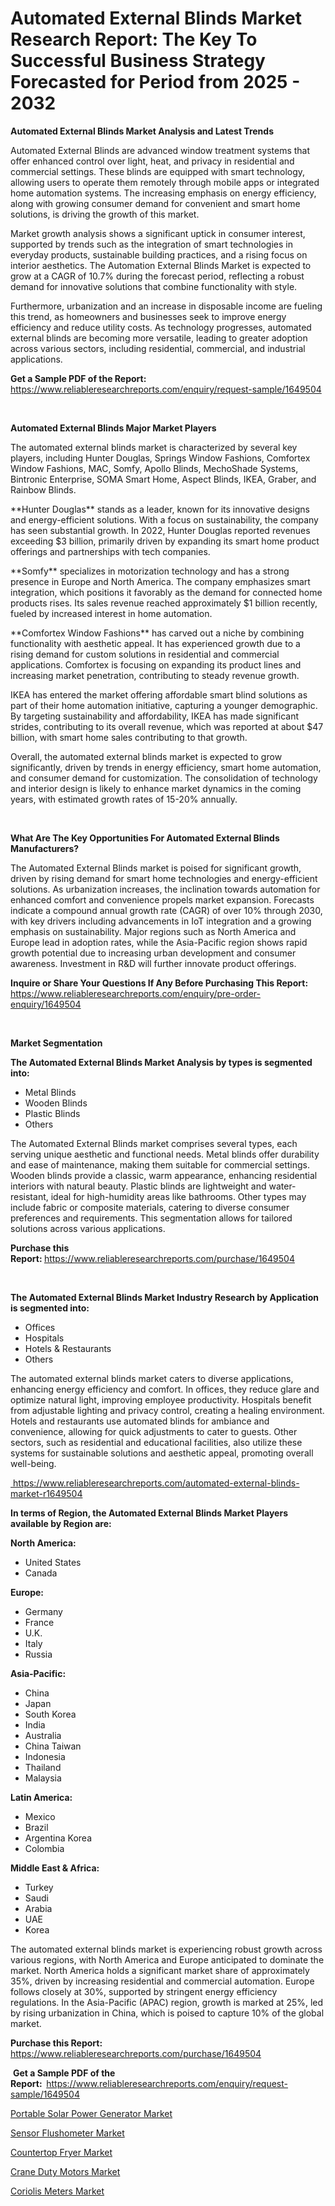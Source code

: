 <p><h1>Automated External Blinds Market Research Report: The Key To Successful Business Strategy Forecasted for Period from 2025 - 2032</h1></p><p><strong>Automated External Blinds Market Analysis and Latest Trends</strong></p>
<p><p>Automated External Blinds are advanced window treatment systems that offer enhanced control over light, heat, and privacy in residential and commercial settings. These blinds are equipped with smart technology, allowing users to operate them remotely through mobile apps or integrated home automation systems. The increasing emphasis on energy efficiency, along with growing consumer demand for convenient and smart home solutions, is driving the growth of this market.</p><p>Market growth analysis shows a significant uptick in consumer interest, supported by trends such as the integration of smart technologies in everyday products, sustainable building practices, and a rising focus on interior aesthetics. The Automation External Blinds Market is expected to grow at a CAGR of 10.7% during the forecast period, reflecting a robust demand for innovative solutions that combine functionality with style. </p><p>Furthermore, urbanization and an increase in disposable income are fueling this trend, as homeowners and businesses seek to improve energy efficiency and reduce utility costs. As technology progresses, automated external blinds are becoming more versatile, leading to greater adoption across various sectors, including residential, commercial, and industrial applications.</p></p>
<p><strong>Get a Sample PDF of the Report:&nbsp;</strong> <a href="https://www.reliableresearchreports.com/enquiry/request-sample/1649504?utm_campaign=28&utm_medium=2&utm_source=Github&utm_content=ia&utm_term=18022025&utm_id=automated-external-blinds">https://www.reliableresearchreports.com/enquiry/request-sample/1649504</a></p>
<p>&nbsp;</p>
<p><strong>Automated External Blinds Major Market Players</strong></p>
<p><p>The automated external blinds market is characterized by several key players, including Hunter Douglas, Springs Window Fashions, Comfortex Window Fashions, MAC, Somfy, Apollo Blinds, MechoShade Systems, Bintronic Enterprise, SOMA Smart Home, Aspect Blinds, IKEA, Graber, and Rainbow Blinds. </p><p>**Hunter Douglas** stands as a leader, known for its innovative designs and energy-efficient solutions. With a focus on sustainability, the company has seen substantial growth. In 2022, Hunter Douglas reported revenues exceeding $3 billion, primarily driven by expanding its smart home product offerings and partnerships with tech companies.</p><p>**Somfy** specializes in motorization technology and has a strong presence in Europe and North America. The company emphasizes smart integration, which positions it favorably as the demand for connected home products rises. Its sales revenue reached approximately $1 billion recently, fueled by increased interest in home automation.</p><p>**Comfortex Window Fashions** has carved out a niche by combining functionality with aesthetic appeal. It has experienced growth due to a rising demand for custom solutions in residential and commercial applications. Comfortex is focusing on expanding its product lines and increasing market penetration, contributing to steady revenue growth.</p><p>IKEA has entered the market offering affordable smart blind solutions as part of their home automation initiative, capturing a younger demographic. By targeting sustainability and affordability, IKEA has made significant strides, contributing to its overall revenue, which was reported at about $47 billion, with smart home sales contributing to that growth.</p><p>Overall, the automated external blinds market is expected to grow significantly, driven by trends in energy efficiency, smart home automation, and consumer demand for customization. The consolidation of technology and interior design is likely to enhance market dynamics in the coming years, with estimated growth rates of 15-20% annually.</p></p>
<p>&nbsp;</p>
<p><strong>What Are The Key Opportunities For Automated External Blinds Manufacturers?</strong></p>
<p><p>The Automated External Blinds market is poised for significant growth, driven by rising demand for smart home technologies and energy-efficient solutions. As urbanization increases, the inclination towards automation for enhanced comfort and convenience propels market expansion. Forecasts indicate a compound annual growth rate (CAGR) of over 10% through 2030, with key drivers including advancements in IoT integration and a growing emphasis on sustainability. Major regions such as North America and Europe lead in adoption rates, while the Asia-Pacific region shows rapid growth potential due to increasing urban development and consumer awareness. Investment in R&D will further innovate product offerings.</p></p>
<p><strong>Inquire or Share Your Questions If Any Before Purchasing This Report:</strong> <a href="https://www.reliableresearchreports.com/enquiry/pre-order-enquiry/1649504?utm_campaign=28&utm_medium=2&utm_source=Github&utm_content=ia&utm_term=18022025&utm_id=automated-external-blinds">https://www.reliableresearchreports.com/enquiry/pre-order-enquiry/1649504</a></p>
<p>&nbsp;</p>
<p><strong>Market Segmentation</strong></p>
<p><strong>The Automated External Blinds Market Analysis by types is segmented into:</strong></p>
<p><ul><li>Metal Blinds</li><li>Wooden Blinds</li><li>Plastic Blinds</li><li>Others</li></ul></p>
<p><p>The Automated External Blinds market comprises several types, each serving unique aesthetic and functional needs. Metal blinds offer durability and ease of maintenance, making them suitable for commercial settings. Wooden blinds provide a classic, warm appearance, enhancing residential interiors with natural beauty. Plastic blinds are lightweight and water-resistant, ideal for high-humidity areas like bathrooms. Other types may include fabric or composite materials, catering to diverse consumer preferences and requirements. This segmentation allows for tailored solutions across various applications.</p></p>
<p><strong>Purchase this Report:&nbsp;</strong><a href="https://www.reliableresearchreports.com/purchase/1649504?utm_campaign=28&utm_medium=2&utm_source=Github&utm_content=ia&utm_term=18022025&utm_id=automated-external-blinds">https://www.reliableresearchreports.com/purchase/1649504</a></p>
<p>&nbsp;</p>
<p><strong>The Automated External Blinds Market Industry Research by Application is segmented into:</strong></p>
<p><ul><li>Offices</li><li>Hospitals</li><li>Hotels & Restaurants</li><li>Others</li></ul></p>
<p><p>The automated external blinds market caters to diverse applications, enhancing energy efficiency and comfort. In offices, they reduce glare and optimize natural light, improving employee productivity. Hospitals benefit from adjustable lighting and privacy control, creating a healing environment. Hotels and restaurants use automated blinds for ambiance and convenience, allowing for quick adjustments to cater to guests. Other sectors, such as residential and educational facilities, also utilize these systems for sustainable solutions and aesthetic appeal, promoting overall well-being.</p></p>
<p><a href="https://www.reliableresearchreports.com/automated-external-blinds-market-r1649504?utm_campaign=28&utm_medium=2&utm_source=Github&utm_content=ia&utm_term=18022025&utm_id=automated-external-blinds">&nbsp;https://www.reliableresearchreports.com/automated-external-blinds-market-r1649504</a></p>
<p><strong>In terms of Region, the Automated External Blinds Market Players available by Region are:</strong></p>
<p>
    <p> <strong> North America: </strong>
        <ul>
            <li>United States</li>
            <li>Canada</li>
        </ul>
        </p> 
    <p> <strong> Europe: </strong>
        <ul>
            <li>Germany</li>
            <li>France</li>
            <li>U.K.</li>
            <li>Italy</li>
            <li>Russia</li>
        </ul>
        </p> 
    <p> <strong> Asia-Pacific: </strong>
        <ul>
            <li>China</li>
            <li>Japan</li>
            <li>South Korea</li>
            <li>India</li>
            <li>Australia</li>
            <li>China Taiwan</li>
            <li>Indonesia</li>
            <li>Thailand</li>
            <li>Malaysia</li>
        </ul>
        </p> 
    <p> <strong> Latin America: </strong>
        <ul>
            <li>Mexico</li>
            <li>Brazil</li>
            <li>Argentina Korea</li>
            <li>Colombia</li>
        </ul>
        </p> 
    <p> <strong> Middle East & Africa: </strong>
        <ul>
            <li>Turkey</li>
            <li>Saudi</li>
            <li>Arabia</li>
            <li>UAE</li>
            <li>Korea</li>
        </ul>
    </p>
    </p>
<p><p>The automated external blinds market is experiencing robust growth across various regions, with North America and Europe anticipated to dominate the market. North America holds a significant market share of approximately 35%, driven by increasing residential and commercial automation. Europe follows closely at 30%, supported by stringent energy efficiency regulations. In the Asia-Pacific (APAC) region, growth is marked at 25%, led by rising urbanization in China, which is poised to capture 10% of the global market.</p></p>
<p><strong>Purchase this Report: </strong><a href="https://www.reliableresearchreports.com/purchase/1649504?utm_campaign=28&utm_medium=2&utm_source=Github&utm_content=ia&utm_term=18022025&utm_id=automated-external-blinds">https://www.reliableresearchreports.com/purchase/1649504</a></p>
<p>&nbsp;<strong>Get a Sample PDF of the Report:&nbsp;&nbsp;</strong><a href="https://www.reliableresearchreports.com/enquiry/request-sample/1649504?utm_campaign=28&utm_medium=2&utm_source=Github&utm_content=ia&utm_term=18022025&utm_id=automated-external-blinds">https://www.reliableresearchreports.com/enquiry/request-sample/1649504</a></p>
<p><strong></strong></p>
<p><p><a href="https://github.com/vassihucz/Market-Research-Report-List-1/blob/main/portable-solar-power-generator-market.md?utm_campaign=28&utm_medium=2&utm_source=Github&utm_content=ia&utm_term=18022025&utm_id=automated-external-blinds">Portable Solar Power Generator Market</a></p><p><a href="https://github.com/hunanuzmez/Market-Research-Report-List-1/blob/main/sensor-flushometer-market.md?utm_campaign=28&utm_medium=2&utm_source=Github&utm_content=ia&utm_term=18022025&utm_id=automated-external-blinds">Sensor Flushometer Market</a></p><p><a href="https://github.com/shewlisapsai/Market-Research-Report-List-1/blob/main/countertop-fryer-market.md?utm_campaign=28&utm_medium=2&utm_source=Github&utm_content=ia&utm_term=18022025&utm_id=automated-external-blinds">Countertop Fryer Market</a></p><p><a href="https://github.com/denbelnmer50/Market-Research-Report-List-1/blob/main/crane-duty-motors-market.md?utm_campaign=28&utm_medium=2&utm_source=Github&utm_content=ia&utm_term=18022025&utm_id=automated-external-blinds">Crane Duty Motors Market</a></p><p><a href="https://github.com/krulicfidura/Market-Research-Report-List-1/blob/main/coriolis-meters-market.md?utm_campaign=28&utm_medium=2&utm_source=Github&utm_content=ia&utm_term=18022025&utm_id=automated-external-blinds">Coriolis Meters Market</a></p></p>